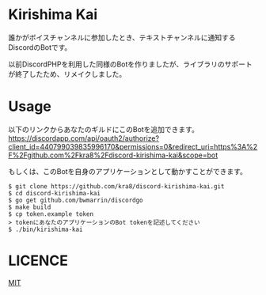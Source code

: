 # Kirishima Kai

誰かがボイスチャンネルに参加したとき、テキストチャンネルに通知するDiscordのBotです。 

以前DiscordPHPを利用した同様のBotを作りましたが、ライブラリのサポートが終了したため、リメイクしました。  

# Usage
以下のリンクからあなたのギルドにこのBotを追加できます。  
https://discordapp.com/api/oauth2/authorize?client_id=440799039835996170&permissions=0&redirect_uri=https%3A%2F%2Fgithub.com%2Fkra8%2Fdiscord-kirishima-kai&scope=bot

もしくは、このBotを自身のアプリケーションとして動かすことができます。
```
$ git clone https://github.com/kra8/discord-kirishima-kai.git
$ cd discord-kirishima-kai
$ go get github.com/bwmarrin/discordgo
$ make build
$ cp token.example token
> tokenにあなたのアプリケーションのBot tokenを記述してください
$ ./bin/kirishima-kai
```

# LICENCE
[MIT](https://github.com/kra8/discord-kirishima-kai/blob/master/LICENCE)
